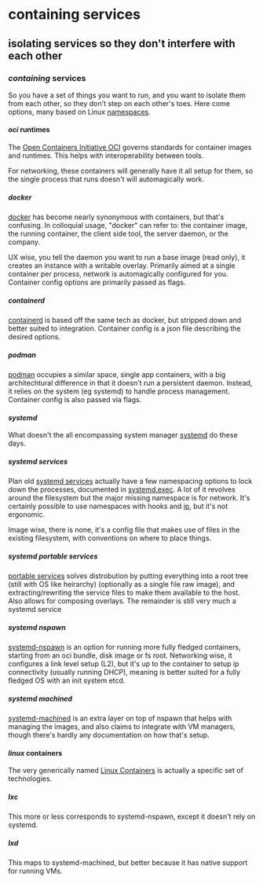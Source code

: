 # containing services

## isolating services so they don't interfere with each other

### _containing_ services

So you have a set of things you want to run,
and you want to isolate them from each other,
so they don't step on each other's toes.
Here come options,
many based on Linux [namespaces](https://man.archlinux.org/man/namespaces.7).

#### _oci_ runtimes

The [Open Containers Initiative OCI](https://opencontainers.org/)
governs standards for container images and runtimes.
This helps with interoperability between tools.

For networking, these containers will generally have it all setup for them,
so the single process that runs doesn't will automagically work.

##### _docker_

[docker](https://www.docker.com/) has become nearly synonymous with containers,
but that's confusing.
In colloquial usage,
"docker" can refer to: the container image, the running container,
the client side tool, the server daemon, or the company.

UX wise, you tell the daemon you want to run a base image (read only),
it creates an instance with a writable overlay.
Primarily aimed at a single container per process,
network is automagically configured for you.
Container config options are primarily passed as flags.

##### _containerd_

[containerd](https://containerd.io/) is based off the same tech as docker,
but stripped down and better suited to integration.
Container config is a json file describing the desired options.

##### _podman_

[podman](https://podman.io/) occupies a similar space,
single app containers,
with a big architechtural difference in that it doesn't run a persistent daemon.
Instead, it relies on the system (eg systemd) to handle process management.
Container config is also passed via flags.

#### _systemd_

What doesn't the all encompassing system manager [systemd](https://systemd.io/) do these days.

##### _systemd_ services

Plan old [systemd services](https://man.archlinux.org/man/systemd.service.5)
actually have a few namespacing options to lock down the processes,
documented in [systemd.exec](https://man.archlinux.org/man/systemd.exec.5).
A lot of it revolves around the filesystem but the major missing namespace is for network.
It's certainly possible to use namespaces with hooks and [ip](https://man.archlinux.org/man/ip.8),
but it's not ergonomic.

Image wise, there is none, it's a config file that makes use of files in the existing filesystem,
with conventions on where to place things.

##### _systemd_ portable services

[portable services](https://systemd.io/PORTABLE_SERVICES/) solves distrobution
by putting everything into a root tree (still with OS like heirarchy)
(optionally as a single file raw image),
and extracting/rewriting the service files to make them available to the host.
Also allows for composing overlays.
The remainder is still very much a systemd service

##### _systemd_ nspawn

[systemd-nspawn](https://man.archlinux.org/man/systemd-nspawn.1.en)
is an option for running more fully fledged containers,
starting from an oci bundle, disk image or fs root.
Networking wise, it configures a link level setup (L2),
but it's up to the container to setup ip connectivity (usually running DHCP),
meaning is better suited for a fully fledged OS with an init system etcd.

##### _systemd_ machined

[systemd-machined](https://man.archlinux.org/man/systemd-machined.service.8.en)
is an extra layer on top of nspawn that helps with managing the images,
and also claims to integrate with VM managers, though
there's hardly any documentation on how that's setup.

#### _linux_ containers

The very generically named [Linux Containers](https://linuxcontainers.org/)
is actually a specific set of technologies.

##### _lxc_

This more or less corresponds to systemd-nspawn, except it doesn't rely on systemd.

##### _lxd_

This maps to systemd-machined, but better because it has native support for running VMs.
